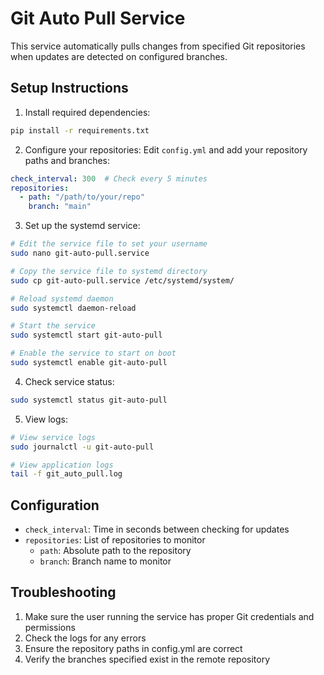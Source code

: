 # Git Auto Pull Service

This service automatically pulls changes from specified Git repositories when updates are detected on configured branches.

## Setup Instructions

1. Install required dependencies:
```bash
pip install -r requirements.txt
```

2. Configure your repositories:
Edit `config.yml` and add your repository paths and branches:
```yaml
check_interval: 300  # Check every 5 minutes
repositories:
  - path: "/path/to/your/repo"
    branch: "main"
```

3. Set up the systemd service:
```bash
# Edit the service file to set your username
sudo nano git-auto-pull.service

# Copy the service file to systemd directory
sudo cp git-auto-pull.service /etc/systemd/system/

# Reload systemd daemon
sudo systemctl daemon-reload

# Start the service
sudo systemctl start git-auto-pull

# Enable the service to start on boot
sudo systemctl enable git-auto-pull
```

4. Check service status:
```bash
sudo systemctl status git-auto-pull
```

5. View logs:
```bash
# View service logs
sudo journalctl -u git-auto-pull

# View application logs
tail -f git_auto_pull.log
```

## Configuration

- `check_interval`: Time in seconds between checking for updates
- `repositories`: List of repositories to monitor
  - `path`: Absolute path to the repository
  - `branch`: Branch name to monitor

## Troubleshooting

1. Make sure the user running the service has proper Git credentials and permissions
2. Check the logs for any errors
3. Ensure the repository paths in config.yml are correct
4. Verify the branches specified exist in the remote repository
